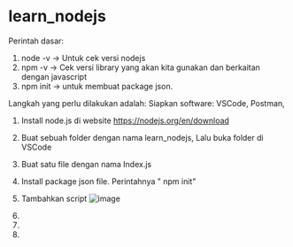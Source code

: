 # learn_nodejs
Perintah dasar: 
1. node -v -> Untuk cek versi nodejs
2. npm -v -> Cek versi library yang akan kita gunakan dan berkaitan dengan javascript
3. npm init -> untuk membuat package json.

Langkah yang perlu dilakukan adalah:
Siapkan software: VSCode, Postman, 
1. Install node.js di website https://nodejs.org/en/download
2. Buat sebuah folder dengan nama learn_nodejs, Lalu buka folder di VSCode
3. Buat satu file dengan nama Index.js
4. Install package json file. Perintahnya " npm init"
5. Tambahkan script ![image](https://github.com/mnurjaman/learn_nodejs/assets/91449462/ec3ba68e-9a23-44e7-a8e8-dca3fde5c654)

6. 
7. 
8. 
